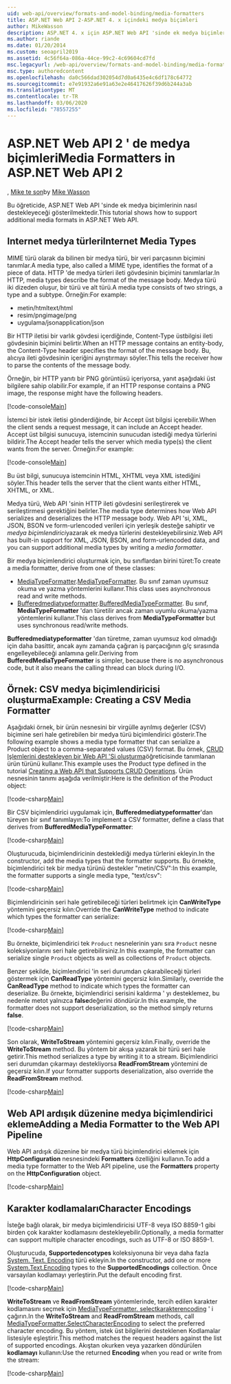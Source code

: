 ```yaml
---
uid: web-api/overview/formats-and-model-binding/media-formatters
title: ASP.NET Web API 2-ASP.NET 4. x içindeki medya biçimleri
author: MikeWasson
description: ASP.NET 4. x için ASP.NET Web API 'sinde ek medya biçimlerinin nasıl destekleyeceği gösterilmektedir.
ms.author: riande
ms.date: 01/20/2014
ms.custom: seoapril2019
ms.assetid: 4c56f64a-086a-44ce-99c2-4c69604cd7fd
msc.legacyurl: /web-api/overview/formats-and-model-binding/media-formatters
msc.type: authoredcontent
ms.openlocfilehash: da0c566dad302054d7d0a6435e4c6df178c64772
ms.sourcegitcommit: e7e91932a6e91a63e2e46417626f39d6b244a3ab
ms.translationtype: MT
ms.contentlocale: tr-TR
ms.lasthandoff: 03/06/2020
ms.locfileid: "78557255"
---
```

# <a name="media-formatters-in-aspnet-web-api-2"></a><span data-ttu-id="ed220-103">ASP.NET Web API 2 ' de medya biçimleri</span><span class="sxs-lookup"><span data-stu-id="ed220-103">Media Formatters in ASP.NET Web API 2</span></span>

<span data-ttu-id="ed220-104">, [Mike te son](https://github.com/MikeWasson)</span><span class="sxs-lookup"><span data-stu-id="ed220-104">by [Mike Wasson](https://github.com/MikeWasson)</span></span>

<span data-ttu-id="ed220-105">Bu öğreticide, ASP.NET Web API 'sinde ek medya biçimlerinin nasıl destekleyeceği gösterilmektedir.</span><span class="sxs-lookup"><span data-stu-id="ed220-105">This tutorial shows how to support additional media formats in ASP.NET Web API.</span></span>

## <a name="internet-media-types"></a><span data-ttu-id="ed220-106">Internet medya türleri</span><span class="sxs-lookup"><span data-stu-id="ed220-106">Internet Media Types</span></span>

<span data-ttu-id="ed220-107">MIME türü olarak da bilinen bir medya türü, bir veri parçasının biçimini tanımlar.</span><span class="sxs-lookup"><span data-stu-id="ed220-107">A media type, also called a MIME type, identifies the format of a piece of data.</span></span> <span data-ttu-id="ed220-108">HTTP 'de medya türleri ileti gövdesinin biçimini tanımlarlar.</span><span class="sxs-lookup"><span data-stu-id="ed220-108">In HTTP, media types describe the format of the message body.</span></span> <span data-ttu-id="ed220-109">Medya türü iki dizeden oluşur, bir türü ve alt türü.</span><span class="sxs-lookup"><span data-stu-id="ed220-109">A media type consists of two strings, a type and a subtype.</span></span> <span data-ttu-id="ed220-110">Örneğin:</span><span class="sxs-lookup"><span data-stu-id="ed220-110">For example:</span></span>

- <span data-ttu-id="ed220-111">metin/html</span><span class="sxs-lookup"><span data-stu-id="ed220-111">text/html</span></span>
- <span data-ttu-id="ed220-112">resim/png</span><span class="sxs-lookup"><span data-stu-id="ed220-112">image/png</span></span>
- <span data-ttu-id="ed220-113">uygulama/json</span><span class="sxs-lookup"><span data-stu-id="ed220-113">application/json</span></span>

<span data-ttu-id="ed220-114">Bir HTTP iletisi bir varlık gövdesi içerdiğinde, Content-Type üstbilgisi ileti gövdesinin biçimini belirtir.</span><span class="sxs-lookup"><span data-stu-id="ed220-114">When an HTTP message contains an entity-body, the Content-Type header specifies the format of the message body.</span></span> <span data-ttu-id="ed220-115">Bu, alıcıya ileti gövdesinin içeriğini ayrıştırmayı söyler.</span><span class="sxs-lookup"><span data-stu-id="ed220-115">This tells the receiver how to parse the contents of the message body.</span></span>

<span data-ttu-id="ed220-116">Örneğin, bir HTTP yanıtı bir PNG görüntüsü içeriyorsa, yanıt aşağıdaki üst bilgilere sahip olabilir.</span><span class="sxs-lookup"><span data-stu-id="ed220-116">For example, if an HTTP response contains a PNG image, the response might have the following headers.</span></span>

[!code-console[Main](media-formatters/samples/sample1.cmd)]

<span data-ttu-id="ed220-117">İstemci bir istek iletisi gönderdiğinde, bir Accept üst bilgisi içerebilir.</span><span class="sxs-lookup"><span data-stu-id="ed220-117">When the client sends a request message, it can include an Accept header.</span></span> <span data-ttu-id="ed220-118">Accept üst bilgisi sunucuya, istemcinin sunucudan istediği medya türlerini bildirir.</span><span class="sxs-lookup"><span data-stu-id="ed220-118">The Accept header tells the server which media type(s) the client wants from the server.</span></span> <span data-ttu-id="ed220-119">Örneğin:</span><span class="sxs-lookup"><span data-stu-id="ed220-119">For example:</span></span>

[!code-console[Main](media-formatters/samples/sample2.cmd)]

<span data-ttu-id="ed220-120">Bu üst bilgi, sunucuya istemcinin HTML, XHTML veya XML istediğini söyler.</span><span class="sxs-lookup"><span data-stu-id="ed220-120">This header tells the server that the client wants either HTML, XHTML, or XML.</span></span>

<span data-ttu-id="ed220-121">Medya türü, Web API 'sinin HTTP ileti gövdesini serileştirerek ve serileştirmesi gerektiğini belirler.</span><span class="sxs-lookup"><span data-stu-id="ed220-121">The media type determines how Web API serializes and deserializes the HTTP message body.</span></span> <span data-ttu-id="ed220-122">Web API 'si, XML, JSON, BSON ve form-urlencoded verileri için yerleşik desteğe sahiptir ve *medya biçimlendirici*yazarak ek medya türlerini destekleyebilirsiniz.</span><span class="sxs-lookup"><span data-stu-id="ed220-122">Web API has built-in support for XML, JSON, BSON, and form-urlencoded data, and you can support additional media types by writing a *media formatter*.</span></span>

<span data-ttu-id="ed220-123">Bir medya biçimlendirici oluşturmak için, bu sınıflardan birini türet:</span><span class="sxs-lookup"><span data-stu-id="ed220-123">To create a media formatter, derive from one of these classes:</span></span>

- <span data-ttu-id="ed220-124">[MediaTypeFormatter](https://msdn.microsoft.com/library/system.net.http.formatting.mediatypeformatter.aspx).</span><span class="sxs-lookup"><span data-stu-id="ed220-124">[MediaTypeFormatter](https://msdn.microsoft.com/library/system.net.http.formatting.mediatypeformatter.aspx).</span></span> <span data-ttu-id="ed220-125">Bu sınıf zaman uyumsuz okuma ve yazma yöntemlerini kullanır.</span><span class="sxs-lookup"><span data-stu-id="ed220-125">This class uses asynchronous read and write methods.</span></span>
- <span data-ttu-id="ed220-126">[Bufferedmediatypeformatter](https://msdn.microsoft.com/library/system.net.http.formatting.bufferedmediatypeformatter.aspx).</span><span class="sxs-lookup"><span data-stu-id="ed220-126">[BufferedMediaTypeFormatter](https://msdn.microsoft.com/library/system.net.http.formatting.bufferedmediatypeformatter.aspx).</span></span> <span data-ttu-id="ed220-127">Bu sınıf, **MediaTypeFormatter** 'dan türetilir ancak zaman uyumlu okuma/yazma yöntemlerini kullanır.</span><span class="sxs-lookup"><span data-stu-id="ed220-127">This class derives from **MediaTypeFormatter** but uses synchronous read/write methods.</span></span>

<span data-ttu-id="ed220-128">**Bufferedmediatypeformatter** 'dan türetme, zaman uyumsuz kod olmadığı için daha basittir, ancak aynı zamanda çağıran iş parçacığının g/ç sırasında engelleyebileceği anlamına gelir.</span><span class="sxs-lookup"><span data-stu-id="ed220-128">Deriving from **BufferedMediaTypeFormatter** is simpler, because there is no asynchronous code, but it also means the calling thread can block during I/O.</span></span>

## <a name="example-creating-a-csv-media-formatter"></a><span data-ttu-id="ed220-129">Örnek: CSV medya biçimlendiricisi oluşturma</span><span class="sxs-lookup"><span data-stu-id="ed220-129">Example: Creating a CSV Media Formatter</span></span>

<span data-ttu-id="ed220-130">Aşağıdaki örnek, bir ürün nesnesini bir virgülle ayrılmış değerler (CSV) biçimine seri hale getirebilen bir medya türü biçimlendirici gösterir.</span><span class="sxs-lookup"><span data-stu-id="ed220-130">The following example shows a media type formatter that can serialize a Product object to a comma-separated values (CSV) format.</span></span> <span data-ttu-id="ed220-131">Bu örnek, [CRUD Işlemlerini destekleyen bir Web API 'Si oluşturma](../older-versions/creating-a-web-api-that-supports-crud-operations.md)öğreticisinde tanımlanan ürün türünü kullanır.</span><span class="sxs-lookup"><span data-stu-id="ed220-131">This example uses the Product type defined in the tutorial [Creating a Web API that Supports CRUD Operations](../older-versions/creating-a-web-api-that-supports-crud-operations.md).</span></span> <span data-ttu-id="ed220-132">Ürün nesnesinin tanımı aşağıda verilmiştir:</span><span class="sxs-lookup"><span data-stu-id="ed220-132">Here is the definition of the Product object:</span></span>

[!code-csharp[Main](media-formatters/samples/sample3.cs)]

<span data-ttu-id="ed220-133">Bir CSV biçimlendirici uygulamak için, **Bufferedmediatypeformatter**'dan türeyen bir sınıf tanımlayın:</span><span class="sxs-lookup"><span data-stu-id="ed220-133">To implement a CSV formatter, define a class that derives from **BufferedMediaTypeFormatter**:</span></span>

[!code-csharp[Main](media-formatters/samples/sample4.cs)]

<span data-ttu-id="ed220-134">Oluşturucuda, biçimlendiricinin desteklediği medya türlerini ekleyin.</span><span class="sxs-lookup"><span data-stu-id="ed220-134">In the constructor, add the media types that the formatter supports.</span></span> <span data-ttu-id="ed220-135">Bu örnekte, biçimlendirici tek bir medya türünü destekler &quot;metin/CSV&quot;:</span><span class="sxs-lookup"><span data-stu-id="ed220-135">In this example, the formatter supports a single media type, &quot;text/csv&quot;:</span></span>

[!code-csharp[Main](media-formatters/samples/sample5.cs)]

<span data-ttu-id="ed220-136">Biçimlendiricinin seri hale getirebileceği türleri belirtmek için **CanWriteType** yöntemini geçersiz kılın:</span><span class="sxs-lookup"><span data-stu-id="ed220-136">Override the **CanWriteType** method to indicate which types the formatter can serialize:</span></span>

[!code-csharp[Main](media-formatters/samples/sample6.cs)]

<span data-ttu-id="ed220-137">Bu örnekte, biçimlendirici tek `Product` nesnelerinin yanı sıra `Product` nesne koleksiyonlarını seri hale getirebilirsiniz.</span><span class="sxs-lookup"><span data-stu-id="ed220-137">In this example, the formatter can serialize single `Product` objects as well as collections of `Product` objects.</span></span>

<span data-ttu-id="ed220-138">Benzer şekilde, biçimlendirici 'in seri durumdan çıkarabileceği türleri göstermek için **CanReadType** yöntemini geçersiz kılın.</span><span class="sxs-lookup"><span data-stu-id="ed220-138">Similarly, override the **CanReadType** method to indicate which types the formatter can deserialize.</span></span> <span data-ttu-id="ed220-139">Bu örnekte, biçimlendirici serisini kaldırma ' yı desteklemez, bu nedenle metot yalnızca **false**değerini döndürür.</span><span class="sxs-lookup"><span data-stu-id="ed220-139">In this example, the formatter does not support deserialization, so the method simply returns **false**.</span></span>

[!code-csharp[Main](media-formatters/samples/sample7.cs)]

<span data-ttu-id="ed220-140">Son olarak, **WriteToStream** yöntemini geçersiz kılın.</span><span class="sxs-lookup"><span data-stu-id="ed220-140">Finally, override the **WriteToStream** method.</span></span> <span data-ttu-id="ed220-141">Bu yöntem bir akışa yazarak bir türü seri hale getirir.</span><span class="sxs-lookup"><span data-stu-id="ed220-141">This method serializes a type by writing it to a stream.</span></span> <span data-ttu-id="ed220-142">Biçimlendirici seri durumdan çıkarmayı destekliyorsa **ReadFromStream** yöntemini de geçersiz kılın.</span><span class="sxs-lookup"><span data-stu-id="ed220-142">If your formatter supports deserialization, also override the **ReadFromStream** method.</span></span>

[!code-csharp[Main](media-formatters/samples/sample8.cs)]

## <a name="adding-a-media-formatter-to-the-web-api-pipeline"></a><span data-ttu-id="ed220-143">Web API ardışık düzenine medya biçimlendirici ekleme</span><span class="sxs-lookup"><span data-stu-id="ed220-143">Adding a Media Formatter to the Web API Pipeline</span></span>

<span data-ttu-id="ed220-144">Web API ardışık düzenine bir medya türü biçimlendirici eklemek için **HttpConfiguration** nesnesindeki **Formatters** özelliğini kullanın.</span><span class="sxs-lookup"><span data-stu-id="ed220-144">To add a media type formatter to the Web API pipeline, use the **Formatters** property on the **HttpConfiguration** object.</span></span>

[!code-csharp[Main](media-formatters/samples/sample9.cs)]

## <a name="character-encodings"></a><span data-ttu-id="ed220-145">Karakter kodlamaları</span><span class="sxs-lookup"><span data-stu-id="ed220-145">Character Encodings</span></span>

<span data-ttu-id="ed220-146">İsteğe bağlı olarak, bir medya biçimlendiricisi UTF-8 veya ISO 8859-1 gibi birden çok karakter kodlamasını destekleyebilir.</span><span class="sxs-lookup"><span data-stu-id="ed220-146">Optionally, a media formatter can support multiple character encodings, such as UTF-8 or ISO 8859-1.</span></span>

<span data-ttu-id="ed220-147">Oluşturucuda, **Supportedencotypes** koleksiyonuna bir veya daha fazla [System. Text. Encoding](https://msdn.microsoft.com/library/system.text.encoding.aspx) türü ekleyin.</span><span class="sxs-lookup"><span data-stu-id="ed220-147">In the constructor, add one or more [System.Text.Encoding](https://msdn.microsoft.com/library/system.text.encoding.aspx) types to the **SupportedEncodings** collection.</span></span> <span data-ttu-id="ed220-148">Önce varsayılan kodlamayı yerleştirin.</span><span class="sxs-lookup"><span data-stu-id="ed220-148">Put the default encoding first.</span></span>

[!code-csharp[Main](media-formatters/samples/sample10.cs?highlight=6-7)]

<span data-ttu-id="ed220-149">**WriteToStream** ve **ReadFromStream** yöntemlerinde, tercih edilen karakter kodlamasını seçmek için [MediaTypeFormatter. selectkarakterencoding](https://msdn.microsoft.com/library/hh969054.aspx) ' i çağırın.</span><span class="sxs-lookup"><span data-stu-id="ed220-149">In the **WriteToStream** and **ReadFromStream** methods, call [MediaTypeFormatter.SelectCharacterEncoding](https://msdn.microsoft.com/library/hh969054.aspx) to select the preferred character encoding.</span></span> <span data-ttu-id="ed220-150">Bu yöntem, istek üst bilgilerini desteklenen Kodlamalar listesiyle eşleştirir.</span><span class="sxs-lookup"><span data-stu-id="ed220-150">This method matches the request headers against the list of supported encodings.</span></span> <span data-ttu-id="ed220-151">Akıştan okurken veya yazarken döndürülen **kodlamayı** kullanın:</span><span class="sxs-lookup"><span data-stu-id="ed220-151">Use the returned **Encoding** when you read or write from the stream:</span></span>

[!code-csharp[Main](media-formatters/samples/sample11.cs?highlight=3,5)]
